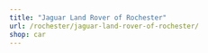 ```yaml
---
title: "Jaguar Land Rover of Rochester"
url: /rochester/jaguar-land-rover-of-rochester/
shop: car
---
```

